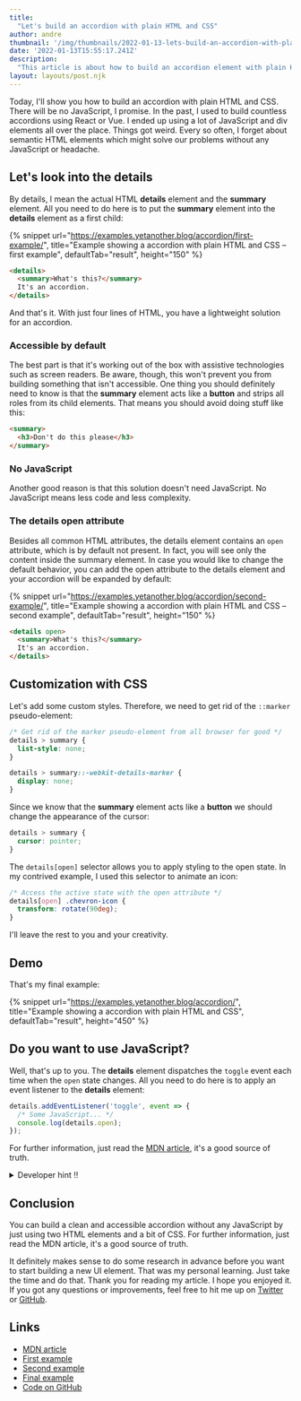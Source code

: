 ```yaml
---
title:
  "Let's build an accordion with plain HTML and CSS"
author: andre
thumbnail: '/img/thumbnails/2022-01-13-lets-build-an-accordion-with-plain-html-and-css.png'
date: '2022-01-13T15:55:17.241Z'
description:
  "This article is about how to build an accordion element with plain HTML and CSS. There will be no JavaScript, I promise. I'll explain why you should use semantic HTML and how to customize it with CSS."
layout: layouts/post.njk
---
```


Today, I'll show you how to build an accordion with plain HTML and CSS. There will be no JavaScript, I promise. In the past, I used to build countless accordions using React or Vue. I ended up using a lot of JavaScript and div elements all over the place. Things got weird. Every so often, I forget about semantic HTML elements which might solve our problems without any JavaScript or headache.

## Let's look into the details

By details, I mean the actual HTML **details** element and the **summary** element. All you need to do here is to put the **summary** element into the **details** element as a first child:

{% snippet url="https://examples.yetanother.blog/accordion/first-example/", title="Example showing a accordion with plain HTML and CSS – first example", defaultTab="result", height="150" %}

```html
<details>
  <summary>What's this?</summary>
  It's an accordion.
</details>
```

And that's it. With just four lines of HTML, you have a lightweight solution for an accordion.

### Accessible by default

The best part is that it's working out of the box with assistive technologies such as screen readers. Be aware, though, this won't prevent you from building something that isn't accessible. One thing you should definitely need to know is that the **summary** element acts like a **button** and strips all roles from its child elements. That means you should avoid doing stuff like this:

```html
<summary>
  <h3>Don't do this please</h3>
</summary>
```

### No JavaScript

Another good reason is that this solution doesn't need JavaScript. No JavaScript means less code and less complexity.

### The details open attribute

Besides all common HTML attributes, the details element contains an `open` attribute, which is by default not present. In fact, you will see only the content inside the summary element. In case you would like to change the default behavior, you can add the open attribute to the details element and your accordion will be expanded by default:

{% snippet url="https://examples.yetanother.blog/accordion/second-example/", title="Example showing a accordion with plain HTML and CSS – second example", defaultTab="result", height="150" %}

```html
<details open>
  <summary>What's this?</summary>
  It's an accordion.
</details>
```

## Customization with CSS

Let's add some custom styles. Therefore, we need to get rid of the `::marker` pseudo-element:

```css
/* Get rid of the marker pseudo-element from all browser for good */
details > summary {
  list-style: none;
}

details > summary::-webkit-details-marker {
  display: none;
}
```

Since we know that the **summary** element acts like a **button** we should change the appearance of the cursor:

```css
details > summary {
  cursor: pointer;
}
```

The `details[open]` selector allows you to apply styling to the open state. In my contrived example, I used this selector to animate an icon:

```css
/* Access the active state with the open attribute */
details[open] .chevron-icon {
  transform: rotate(90deg);
}
```

I'll leave the rest to you and your creativity.

## Demo

That's my final example:

{% snippet url="https://examples.yetanother.blog/accordion/", title="Example showing a accordion with plain HTML and CSS", defaultTab="result", height="450" %}

## Do you want to use JavaScript?

Well, that's up to you. The **details** element dispatches the `toggle` event each time when the `open` state changes. All you need to do here is to apply an event listener to the **details** element:

```js
details.addEventListener('toggle', event => {
  /* Some JavaScript... */
  console.log(details.open);
});
```

For further information, just read the [MDN article](https://developer.mozilla.org/en-US/docs/Web/HTML/Element/details), it's a good source of truth.

<details>
  <summary>Developer hint ‼️</summary>
  You don't need JavaScript for an accordion
</details>

## Conclusion

You can build a clean and accessible accordion without any JavaScript by just using two HTML elements and a bit of CSS. For further information, just read the MDN article, it's a good source of truth.

It definitely makes sense to do some research in advance before you want to start building a new UI element. That was my personal learning. Just take the time and do that. Thank you for reading my article. I hope you enjoyed it. If you got any questions or improvements, feel free to hit me up on [Twitter](https://twitter.com/_andrewsecret) or [GitHub](https://github.com/andrew-secret).

## Links

- [MDN article](https://developer.mozilla.org/en-US/docs/Web/HTML/Element/details)
- [First example](https://examples.yetanother.blog/accordion/first-example/)
- [Second example](https://examples.yetanother.blog/accordion/second-example/)
- [Final example](https://examples.yetanother.blog/accordion/)
- [Code on GitHub](https://github.com/yetanother-blog/examples/tree/main/accordion)
